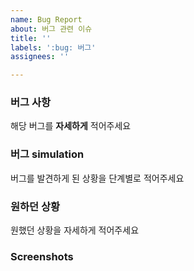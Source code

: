 ```yaml
---
name: Bug Report
about: 버그 관련 이슈
title: ''
labels: ':bug: 버그'
assignees: ''

---
```

### 버그 사항
해당 버그를 **자세하게** 적어주세요


### 버그 simulation
버그를 발견하게 된 상황을 단계별로 적어주세요


### 원하던 상황
원했던 상황을 자세하게 적어주세요


### **Screenshots**